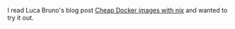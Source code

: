 I read Luca Bruno's blog post [Cheap Docker images with nix](http://lethalman.blogspot.com/2016/04/cheap-docker-images-with-nix_15.html)
 and wanted to try it out.
